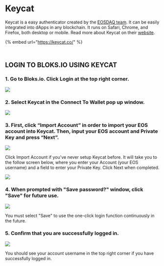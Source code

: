 # Keycat

Keycat is a easy authenticator created by the [EOSDAQ team](https://eosdaq.com/). It can be easily integrated into dApps in any blockchain. It runs on Safari, Chrome, and Firefox, both desktop or mobile. Read more about Keycat on their [website](https://eos.keycat.co).

{% embed url="https://keycat.co/" %}

\
LOGIN TO BLOKS.IO USING KEYCAT
------------------------------

### 1. Go to Bloks.io. Click Login at the top right corner. <a href="#1-download-and-install-eostock-here" id="1-download-and-install-eostock-here"></a>

![](<../../.gitbook/assets/image (57).png>)

### 2. Select Keycat in the Connect To Wallet pop up window.&#x20;

![](<../../.gitbook/assets/image (154).png>)

### 3. First, click “Import Account” in order to import your EOS account into Keycat. Then, input your EOS account and Private Key and press “Next”.

![](<../../.gitbook/assets/image (142).png>)

Click Import Account if you've never setup Keycat before. It will take you to the follow screen below, where you enter your Account (your EOS username) and a field to enter your Private Key. Click Next when completed.

![](<../../.gitbook/assets/image (9).png>)



### 4. When prompted with "Save password?" window, click "Save" for future use.

![](<../../.gitbook/assets/image (115).png>)

You must select "Save" to use the one-click login function continuously in the future.

### 5. Confirm that you are successfully logged in.

![](<../../.gitbook/assets/image (58).png>)

You should see your account username in the top right corner if you have successfully logged in.

